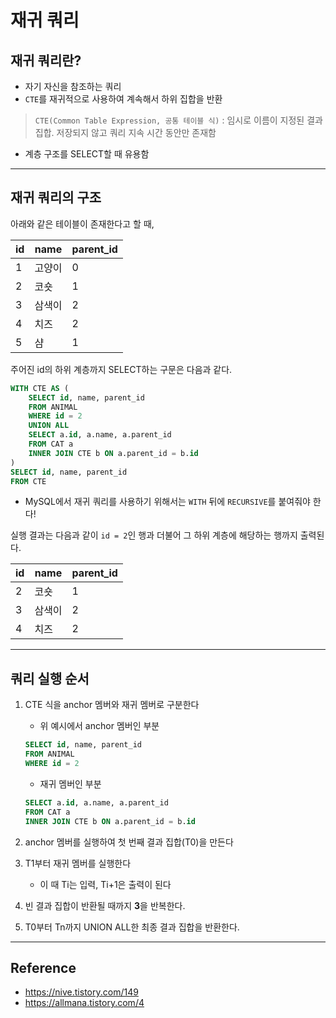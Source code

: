 # 재귀 쿼리

## 재귀 쿼리란?
* 자기 자신을 참조하는 쿼리
* `CTE`를 재귀적으로 사용하여 계속해서 하위 집합을 반환
> `CTE(Common Table Expression, 공통 테이블 식)` : 임시로 이름이 지정된 결과 집합. 저장되지 않고 쿼리 지속 시간 동안만 존재함
* 계층 구조를 SELECT할 때 유용함

---

## 재귀 쿼리의 구조
아래와 같은 테이블이 존재한다고 할 때,

|id|name|parent_id|
|---|---|---|
|1|고양이|0|
|2|코숏|1|
|3|삼색이|2|
|4|치즈|2|
|5|샴|1|

주어진 id의 하위 계층까지 SELECT하는 구문은 다음과 같다.

```sql
WITH CTE AS (
    SELECT id, name, parent_id
    FROM ANIMAL
    WHERE id = 2
    UNION ALL
    SELECT a.id, a.name, a.parent_id
    FROM CAT a
    INNER JOIN CTE b ON a.parent_id = b.id
)
SELECT id, name, parent_id
FROM CTE
```
* MySQL에서 재귀 쿼리를 사용하기 위해서는 `WITH` 뒤에 `RECURSIVE`를 붙여줘야 한다!

실행 결과는 다음과 같이 `id = 2`인 행과 더불어 그 하위 계층에 해당하는 행까지 출력된다.

|id|name|parent_id|
|---|---|---|
|2|코숏|1|
|3|삼색이|2|
|4|치즈|2|

---

## 쿼리 실행 순서
1. CTE 식을 anchor 멤버와 재귀 멤버로 구분한다
    * 위 예시에서 anchor 멤버인 부분
    ```sql
    SELECT id, name, parent_id
    FROM ANIMAL
    WHERE id = 2
    ```

    * 재귀 멤버인 부분
    ```sql
    SELECT a.id, a.name, a.parent_id
    FROM CAT a
    INNER JOIN CTE b ON a.parent_id = b.id
    ```
2. anchor 멤버를 실행하여 첫 번째 결과 집합(T0)을 만든다
3. T1부터 재귀 멤버를 실행한다
    * 이 때 Ti는 입력, Ti+1은 출력이 된다
4. 빈 결과 집합이 반환될 때까지 **3**을 반복한다.
5. T0부터 Tn까지 UNION ALL한 최종 결과 집합을 반환한다.

---

## Reference
* <https://nive.tistory.com/149>
* <https://allmana.tistory.com/4>